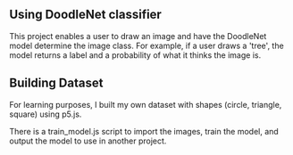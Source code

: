 ## Using DoodleNet classifier

This project enables a user to draw an image
and have the DoodleNet model determine the image class. For example, if a user draws a 'tree', the model returns a label and a probability of what it thinks the image is.

## Building Dataset

For learning purposes, I built my own dataset with shapes (circle, triangle, square) using p5.js. 

There is a train_model.js script to import the images, train the model, and output the model to use in another project.